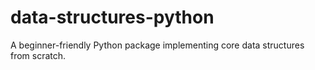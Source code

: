 # data-structures-python
A beginner-friendly Python package implementing core data structures from scratch.
